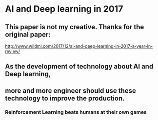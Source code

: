 # AI and Deep learning in 2017

## This paper is not my creative. Thanks for the original paper:
  http://www.wildml.com/2017/12/ai-and-deep-learning-in-2017-a-year-in-review/

## As the development of technology about AI and Deep learning,
## more and more engineer should use these technology to improve the production.

### Reinforcement Learning beats humans at their own games




